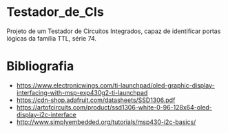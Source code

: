 # Testador_de_CIs
Projeto de um Testador de Circuitos Integrados, capaz de identificar portas lógicas da família TTL, série 74.

# Bibliografia
  - https://www.electronicwings.com/ti-launchpad/oled-graphic-display-interfacing-with-msp-exp430g2-ti-launchpad
  - https://cdn-shop.adafruit.com/datasheets/SSD1306.pdf
  - https://artofcircuits.com/product/ssd1306-white-0-96-128x64-oled-display-i2c-interface
  - http://www.simplyembedded.org/tutorials/msp430-i2c-basics/
